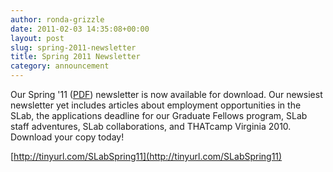```yaml
---
author: ronda-grizzle
date: 2011-02-03 14:35:08+00:00
layout: post
slug: spring-2011-newsletter
title: Spring 2011 Newsletter
category: announcement
---
```


Our Spring '11 ([PDF](http://tinyurl.com/SLabSpring11)) newsletter is now available for download. Our newsiest newsletter yet includes articles about employment opportunities in the SLab, the applications deadline for our Graduate Fellows program, SLab staff adventures, SLab collaborations, and THATcamp Virginia 2010. Download your copy today!

[http://tinyurl.com/SLabSpring11](http://tinyurl.com/SLabSpring11)
